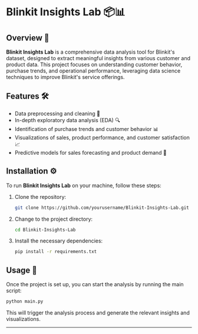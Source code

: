 # Blinkit Insights Lab 📦📊

## Overview 🌟
**Blinkit Insights Lab** is a comprehensive data analysis tool for Blinkit's dataset, designed to extract meaningful insights from various customer and product data. This project focuses on understanding customer behavior, purchase trends, and operational performance, leveraging data science techniques to improve Blinkit's service offerings.

## Features 🛠️
- Data preprocessing and cleaning 🔧
- In-depth exploratory data analysis (EDA) 🔍
- Identification of purchase trends and customer behavior 📊
- Visualizations of sales, product performance, and customer satisfaction 📈
- Predictive models for sales forecasting and product demand 🤖

## Installation ⚙️
To run **Blinkit Insights Lab** on your machine, follow these steps:

1. Clone the repository:
   ```bash
   git clone https://github.com/yourusername/Blinkit-Insights-Lab.git
   ```

2. Change to the project directory:
   ```bash
   cd Blinkit-Insights-Lab
   ```

3. Install the necessary dependencies:
   ```bash
   pip install -r requirements.txt
   ```

## Usage 🚀
Once the project is set up, you can start the analysis by running the main script:

```bash
python main.py
```

This will trigger the analysis process and generate the relevant insights and visualizations.

---

